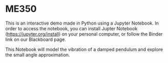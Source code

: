 # ME350

This is an interactive demo made in Python using a Jupyter Notebook.  In order to access the notebook, you can install Jupter Notebook (https://jupyter.org/install) on your personal computer, or follow the Binder link on our Blackboard page.

This Notebook will model the vibration of a damped pendulum and explore the small angle approximation.
